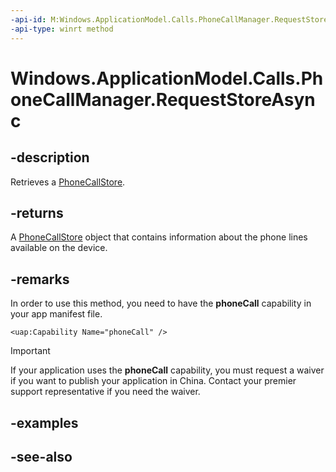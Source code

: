 ```yaml
---
-api-id: M:Windows.ApplicationModel.Calls.PhoneCallManager.RequestStoreAsync
-api-type: winrt method
---
```


<!-- Method syntax
public Windows.Foundation.IAsyncOperation<Windows.ApplicationModel.Calls.PhoneCallStore> RequestStoreAsync()
-->

# Windows.ApplicationModel.Calls.PhoneCallManager.RequestStoreAsync

## -description
Retrieves a [PhoneCallStore](phonecallstore.md).

## -returns
A [PhoneCallStore](phonecallstore.md) object that contains information about the phone lines available on the device.

## -remarks
In order to use this method, you need to have the **phoneCall** capability in your app manifest file.

```
<uap:Capability Name="phoneCall" />
```



> [!IMPORTANT]
> If your application uses the **phoneCall** capability, you must request a waiver if you want to publish your application in China. Contact your premier support representative if you need the waiver.

## -examples

## -see-also
